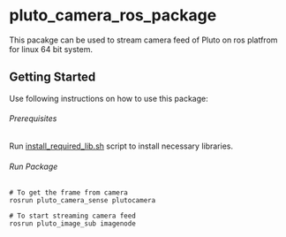 # pluto_camera_ros_package
This pacakge can be used to stream camera feed of Pluto on ros platfrom for linux 64 bit system. 


## Getting Started 
Use following instructions on how to use this package:

###### Prerequisites
Run [install_required_lib.sh](/install_required_lib.sh) script to install necessary libraries. 

###### Run Package

```
# To get the frame from camera
rosrun pluto_camera_sense plutocamera

# To start streaming camera feed
rosrun pluto_image_sub imagenode 

